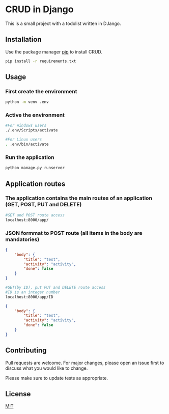 # CRUD in Django

This is a small project with a todolist written in DJango.

## Installation

Use the package manager [pip](https://pip.pypa.io/en/stable/) to install CRUD.

```bash
pip install -r requirements.txt
```

## Usage

### First create the environment

```bash
python -m venv .env
```

### Active the environment

```bash
#For Windows users
./.env/Scripts/activate

#For Linux users
. .env/bin/activate
```

### Run the application

```bash
python manage.py runserver
```

## Application routes

### The application contains the main routes of an application (GET, POST, PUT and DELETE)

```Bash
#GET and POST route access
localhost:8000/app/
```

### JSON formmat to POST route (all items in the body are mandatories)

```Json
{
	"body": {
		"title": "test",
		"activity": "activity",
		"done": false
	}
}
```

```Bash
#GET(by ID), put PUT and DELETE route access
#ID is an integer number
localhost:8000/app/ID
```

```Json
{
	"body": {
		"title": "test",
		"activity": "activity",
		"done": false
	}
}
```

## Contributing

Pull requests are welcome. For major changes, please open an issue first
to discuss what you would like to change.

Please make sure to update tests as appropriate.

## License

[MIT](https://choosealicense.com/licenses/mit/)
